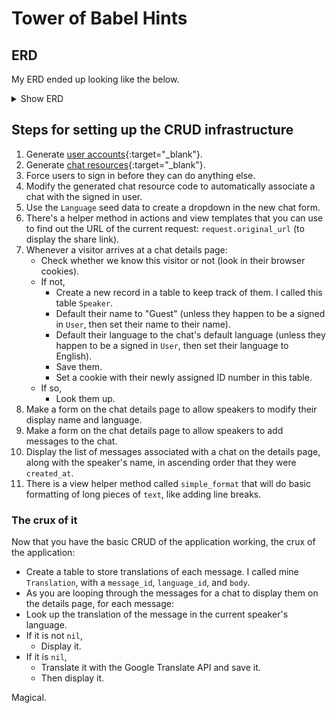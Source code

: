 # Tower of Babel Hints

## ERD

My ERD ended up looking like the below.

<details>
  <summary>Show ERD</summary>

  <img class="img-fluid w-100" src="https://res.cloudinary.com/firstdraft/image/fetch/f_auto,q_auto:low/https://raw.githubusercontent.com/firstdraft/appdev-chapters/master/assets/towerofbabel-erd.png" alt="" />
</details>

## Steps for setting up the CRUD infrastructure

 1. Generate [user accounts](https://chapters-foo.ourplatform.com/chapters/773#a-special-sort-of-table-user-accounts){:target="_blank"}.
 2. Generate [chat resources](https://chapters-foo.ourplatform.com/chapters/773#generating-a-resource){:target="_blank"}.
 3. Force users to sign in before they can do anything else.
 4. Modify the generated chat resource code to automatically associate a chat with the signed in user.
 5. Use the `Language` seed data to create a dropdown in the new chat form.
 6. There's a helper method in actions and view templates that you can use to find out the URL of the current request: `request.original_url` (to display the share link).
 7. Whenever a visitor arrives at a chat details page:
    - Check whether we know this visitor or not (look in their browser cookies).
    - If not,
        - Create a new record in a table to keep track of them. I called this table `Speaker`.
        - Default their name to "Guest" (unless they happen to be a signed in `User`, then set their name to their name).
        - Default their language to the chat's default language (unless they happen to be a signed in `User`, then set their language to English).
        - Save them.
        - Set a cookie with their newly assigned ID number in this table.
    - If so,
        - Look them up.
 8. Make a form on the chat details page to allow speakers to modify their display name and language.
 9. Make a form on the chat details page to allow speakers to add messages to the chat.
 10. Display the list of messages associated with a chat on the details page, along with the speaker's name, in ascending order that they were `created_at`.
 11. There is a view helper method called `simple_format` that will do basic formatting of long pieces of `text`, like adding line breaks.

### The crux of it

Now that you have the basic CRUD of the application working, the crux of the application:

 - Create a table to store translations of each message. I called mine `Translation`, with a `message_id`, `language_id`, and `body`.
 - As you are looping through the messages for a chat to display them on the details page, for each message:
 - Look up the translation of the message in the current speaker's language.
 - If it is not `nil`,
    - Display it.
 - If it is `nil`,
    - Translate it with the Google Translate API and save it.
    - Then display it.

Magical.
